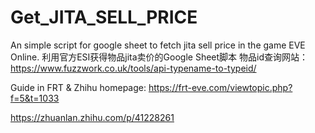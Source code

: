 # Get_JITA_SELL_PRICE
An simple script for google sheet to fetch jita sell price in the game EVE Online.
利用官方ESI获得物品jita卖价的Google Sheet脚本
物品id查询网站：
https://www.fuzzwork.co.uk/tools/api-typename-to-typeid/

Guide in FRT & Zhihu homepage:
https://frt-eve.com/viewtopic.php?f=5&t=1033

https://zhuanlan.zhihu.com/p/41228261

